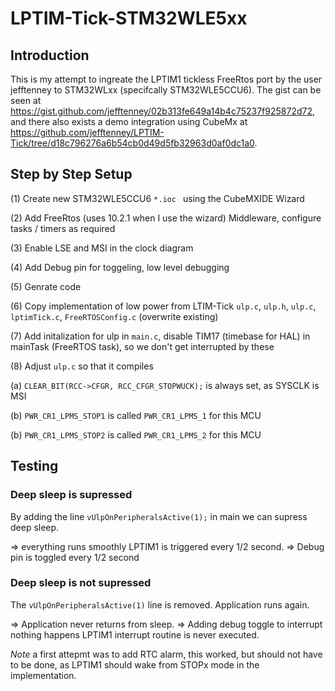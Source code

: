 # LPTIM-Tick-STM32WLE5xx

## Introduction

This is my attempt to ingreate the LPTIM1 tickless FreeRtos port by the user jefftenney to STM32WLxx (specifcally STM32WLE5CCU6).
The gist can be seen at https://gist.github.com/jefftenney/02b313fe649a14b4c75237f925872d72, and there also exists a demo integration
using CubeMx at https://github.com/jefftenney/LPTIM-Tick/tree/d18c796276a6b54cb0d49d5fb32963d0af0dc1a0.  

## Step by Step Setup 

(1) Create new STM32WLE5CCU6 `*.ioc ` using the CubeMXIDE Wizard

(2) Add FreeRtos (uses 10.2.1 when I use the wizard) Middleware, configure tasks / timers as required

(3) Enable LSE and MSI in the clock diagram

(4) Add Debug pin for toggeling, low level debugging

(5) Genrate code

(6) Copy implementation of low power from LTIM-Tick `ulp.c`, `ulp.h`, `ulp.c`, `lptimTick.c`, `FreeRTOSConfig.c` (overwrite existing)

(7) Add initalization for ulp in `main.c`, disable TIM17 (timebase for HAL) in mainTask (FreeRTOS task), so we don't get interrupted by these

(8) Adjust `ulp.c` so that it compiles 

(a) `CLEAR_BIT(RCC->CFGR, RCC_CFGR_STOPWUCK);` is always set, as SYSCLK is MSI
	
(b) `PWR_CR1_LPMS_STOP1` is called `PWR_CR1_LPMS_1` for this MCU
	
(b) `PWR_CR1_LPMS_STOP2` is called `PWR_CR1_LPMS_2` for this MCU


## Testing

### Deep sleep is supressed

By adding the line `vUlpOnPeripheralsActive(1);` in main we can supress deep sleep. 

=> everything runs smoothly LPTIM1 is triggered every 1/2 second.
=> Debug pin is toggled every 1/2 second

### Deep sleep is not supressed

The `vUlpOnPeripheralsActive(1)` line is removed. Application runs again. 

=> Application never returns from sleep. 
=> Adding debug toggle to interrupt nothing happens LPTIM1 interrupt routine is never
executed. 

*Note* a first attepmt was to add RTC alarm, this worked, but should not have to be done, as
LPTIM1 should wake from STOPx mode in the implementation. 




